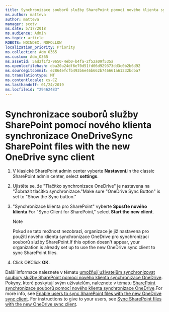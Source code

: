 ```yaml
---
title: Synchronizace souborů služby SharePoint pomocí nového klienta synchronizace OneDrive
ms.author: matteva
author: matteva
manager: scotv
ms.date: 5/17/2018
ms.audience: Admin
ms.topic: article
ROBOTS: NOINDEX, NOFOLLOW
localization_priority: Priority
ms.collection: Adm_O365
ms.custom: Adm_O365
ms.assetid: 5ad2f1f2-9650-4eb0-b4fa-2f52a09f535a
ms.openlocfilehash: dba20a24df6e70d51fd06d929373dd3c0b2b6d92
ms.sourcegitcommit: e2864efcfb493b6e46b662b746661a61232bdba7
ms.translationtype: MT
ms.contentlocale: cs-CZ
ms.lasthandoff: 01/24/2019
ms.locfileid: "29462483"
---
```

# <a name="sync-sharepoint-files-with-the-new-onedrive-sync-client"></a><span data-ttu-id="2ba03-102">Synchronizace souborů služby SharePoint pomocí nového klienta synchronizace OneDrive</span><span class="sxs-lookup"><span data-stu-id="2ba03-102">Sync SharePoint files with the new OneDrive sync client</span></span>

1. <span data-ttu-id="2ba03-103">V klasické SharePoint admin center vyberte **Nastavení**.</span><span class="sxs-lookup"><span data-stu-id="2ba03-103">In the classic SharePoint admin center, select **settings**.</span></span>
    
2. <span data-ttu-id="2ba03-104">Ujistěte se, že "Tlačítko synchronizace OneDrive" je nastavena na "Zobrazit tlačítko synchronizace."</span><span class="sxs-lookup"><span data-stu-id="2ba03-104">Make sure "OneDrive Sync Button" is set to "Show the Sync button."</span></span>
    
3. <span data-ttu-id="2ba03-105">"Synchronizace klienta pro SharePoint" vyberte **Spusťte nového klienta**.</span><span class="sxs-lookup"><span data-stu-id="2ba03-105">For "Sync Client for SharePoint," select **Start the new client**.</span></span>
    
    > [!NOTE]
    > <span data-ttu-id="2ba03-106">Pokud se tato možnost nezobrazí, organizace je již nastavena pro použití nového klienta synchronizace OneDrive pro synchronizaci souborů služby SharePoint.</span><span class="sxs-lookup"><span data-stu-id="2ba03-106">If this option doesn't appear, your organization is already set up to use the new OneDrive sync client to sync SharePoint files.</span></span> 
  
4. <span data-ttu-id="2ba03-107">Click OK</span><span class="sxs-lookup"><span data-stu-id="2ba03-107">Click **OK**.</span></span>
    
<span data-ttu-id="2ba03-p101">Další informace naleznete v tématu [umožňují uživatelům synchronizovat soubory služby SharePoint pomocí nového klienta synchronizace OneDrive](https://go.microsoft.com/fwlink/?linkid=866433). Pokyny, které poskytují svým uživatelům, naleznete v tématu [SharePoint synchronizace souborů pomocí nového klienta synchronizace OneDrive](https://go.microsoft.com/fwlink/?linkid=866427).</span><span class="sxs-lookup"><span data-stu-id="2ba03-p101">For more info, see [Enable users to sync SharePoint files with the new OneDrive sync client](https://go.microsoft.com/fwlink/?linkid=866433). For instructions to give to your users, see [Sync SharePoint files with the new OneDrive sync client](https://go.microsoft.com/fwlink/?linkid=866427).</span></span>
  

